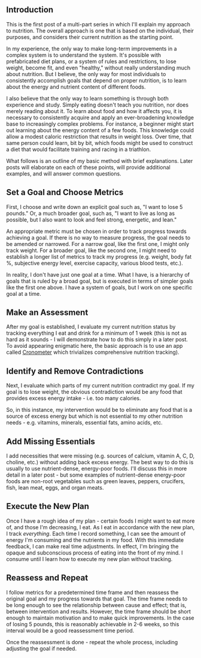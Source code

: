 <!-- nutrition-approach_1.md -->

## Introduction
This is the first post of a multi-part series in which I'll explain my approach to nutrition. The overall approach is one that is based on the individual, their purposes, and considers their current nutrition as the starting point. 

In my experience, the only way to make long-term improvements in a complex system is to understand the system. It's possible with prefabricated diet plans, or a system of rules and restrictions, to lose weight, become fit, and even "healthy," without really understanding much about nutrition. But I believe, the only way for most individuals to consistently accomplish goals that depend on proper nutrition, is to learn about the energy and nutrient content of different foods.

I also believe that the only way to learn something is through both experience and study. Simply eating doesn't teach you nutrition, nor does merely reading about it. To learn about food and how it affects you, it is necessary to consistently acquire and apply an ever-broadening knowledge base to increasingly complex problems. For instance, a beginner might start out learning about the energy content of a few foods. This knowledge could allow a modest caloric restriction that results in weight loss. Over time, that same person could learn, bit by bit, which foods might be used to construct a diet that would facilitate training and racing in a triathlon.

What follows is an outline of my basic method with brief explanations. Later posts will elaborate on each of these points, will provide additional examples, and will answer common questions.
   
## Set a Goal and Choose Metrics
First, I choose and write down an explicit goal such as, "I want to lose 5 pounds." Or, a much broader goal, such as, "I want to live as long as possible, but I also want to look and feel strong, energetic, and lean." 

An appropriate metric must be chosen in order to track progress towards achieving a goal. If there is no way to measure progress, the goal needs to be amended or narrowed. For a narrow goal, like the first one, I might only track weight. For a broader goal, like the second one, I might need to establish a longer list of metrics to track my progress (e.g. weight, body fat %, subjective energy level, exercise capacity, various blood tests, etc.).

In reality, I don't have just one goal at a time. What I have, is a hierarchy of goals that is ruled by a broad goal, but is executed in terms of simpler goals like the first one above. I have a system of goals, but I work on one specific goal at a time.

## Make an Assessment
After my goal is established, I evaluate my current nutrition status by tracking everything I eat and drink for a minimum of 1 week (this is not as hard as it sounds - I will demonstrate how to do this simply in a later post. To avoid appearing enigmatic here, the basic approach is to use an app called [Cronometer](https://cronometer.com/) which trivializes comprehensive nutrition tracking).

## Identify and Remove Contradictions
Next, I evaluate which parts of my current nutrition contradict my goal. If my goal is to lose weight, the obvious contradiction would be any food that provides excess energy intake - i.e. too many calories.

So, in this instance, my intervention would be to eliminate any food that is a source of excess energy but which is not essential to my other nutrition needs - e.g. vitamins, minerals, essential fats, amino acids, etc.

## Add Missing Essentials
I add necessities that were missing (e.g. sources of calcium, vitamin A, C, D, choline, etc.) without adding back excess energy. The best way to do this is usually to use nutrient-dense, energy-poor foods. I'll discuss this in more detail in a later post - but some examples of nutrient-dense energy-poor foods are non-root vegetables such as green leaves, peppers, crucifers, fish, lean meat, eggs, and organ meats.

## Execute the New Plan
Once I have a rough idea of my plan - certain foods I might want to eat more of, and those I'm decreasing, I eat. As I eat in accordance with the new plan, I track *everything*. Each time I record something, I can see the amount of energy I'm consuming and the nutrients in my food. With this immediate feedback, I can make real time adjustments. In effect, I'm bringing the opaque and subconscious process of eating into the front of my mind. I consume until I learn how to execute my new plan without tracking.

## Reassess and Repeat
I follow metrics for a predetermined time frame and then reassess the original goal and my progress towards that goal. The time frame needs to be long enough to see the relationship between cause and effect; that is, between intervention and results. However, the time frame should be short enough to maintain motivation and to make quick improvements. In the case of losing 5 pounds, this is reasonably achievable in 2-6 weeks, so this interval would be a good reassessment time period.

Once the reassessment is done - repeat the whole process, including adjusting the goal if needed.